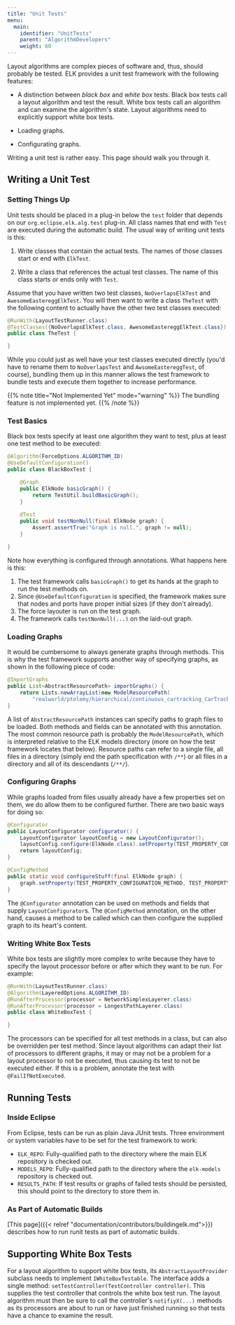 ```yaml
---
title: "Unit Tests"
menu:
  main:
    identifier: "UnitTests"
    parent: "AlgorithmDevelopers"
    weight: 60
---
```


Layout algorithms are complex pieces of software and, thus, should probably be tested. ELK provides a unit test framework with the following features:

* A distinction between _black box_ and _white box_ tests. Black box tests call a layout algorithm and test the result. White box tests call an algorithm and can examine the algorithm's state. Layout algorithms need to explicitly support white box tests.

* Loading graphs.

* Configurating graphs.

Writing a unit test is rather easy. This page should walk you through it.


## Writing a Unit Test

### Setting Things Up

Unit tests should be placed in a plug-in below the `test` folder that depends on our `org.eclipse.elk.alg.test` plug-in. All class names that end with `Test` are executed during the automatic build. The usual way of writing unit tests is this:

1. Write classes that contain the actual tests. The names of those classes start or end with `ElkTest`.

1. Write a class that references the actual test classes. The name of this class starts or ends only with `Test`.

Assume that you have written two test classes, `NoOverlapsElkTest` and `AwesomeEastereggElkTest`. You will then want to write a class `TheTest` with the following content to actually have the other two test classes executed:

```java
@RunWith(LayoutTestRunner.class)
@TestClasses({NoOverlapsElkTest.class, AwesomeEastereggElkTest.class})
public class TheTest {

}
```

While you could just as well have your test classes executed directly (you'd have to rename them to `NoOverlapsTest` and `AwsomeEastereggTest`, of course), bundling them up in this manner allows the test framework to bundle tests and execute them together to increase performance.

{{% note title="Not Implemented Yet" mode="warning" %}}
The bundling feature is not implemented yet.
{{% /note %}}

### Test Basics

Black box tests specify at least one algorithm they want to test, plus at least one test method to be executed:

```java
@Algorithm(ForceOptions.ALGORITHM_ID)
@UseDefaultConfiguration()
public class BlackBoxTest {

    @Graph
    public ElkNode basicGraph() {
        return TestUtil.buildBasicGraph();
    }
    
    @Test
    public void testNonNull(final ElkNode graph) {
        Assert.assertTrue("Graph is null.", graph != null);
    }

}
```

Note how everything is configured through annotations. What happens here is this:

1. The test framework calls `basicGraph()` to get its hands at the graph to run the test methods on.
1. Since `@UseDefaultConfiguration` is specified, the framework makes sure that nodes and ports have proper initial sizes (if they don't already).
1. The force layouter is run on the test graph.
1. The framework calls `testNonNull(...)` on the laid-out graph.

### Loading Graphs

It would be cumbersome to always generate graphs through methods. This is why the test framework supports another way of specifying graphs, as shown in the following piece of code:

```java
@ImportGraphs
public List<AbstractResourcePath> importGraphs() {
    return Lists.newArrayList(new ModelResourcePath(
        "realworld/ptolemy/hierarchical/continuous_cartracking_CarTracking.elkt"));
}
```

A list of `AbstractResourcePath` instances can specify paths to graph files to be loaded. Both methods and fields can be annotated with this annotation. The most common resource path is probably the `ModelResourcePath`, which is interpreted relative to the ELK models directory (more on how the test framework locates that below). Resource paths can refer to a single file, all files in a directory (simply end the path specification with `/**`) or all files in a directory and all of its descendants (`/**/`).

### Configuring Graphs

While graphs loaded from files usually already have a few properties set on them, we do allow them to be configured further. There are two basic ways for doing so:

```java
@Configurator
public LayoutConfigurator configurator() {
    LayoutConfigurator layoutConfig = new LayoutConfigurator();
    layoutConfig.configure(ElkNode.class).setProperty(TEST_PROPERTY_CONFIGURATOR_METHOD, TEST_PROPERTY_VALUE);
    return layoutConfig;
}

@ConfigMethod
public static void configureStuff(final ElkNode graph) {
    graph.setProperty(TEST_PROPERTY_CONFIGURATION_METHOD, TEST_PROPERTY_VALUE);
}
```

The `@Configurator` annotation can be used on methods and fields that supply `LayoutConfigurator`s. The `@ConfigMethod` annotation, on the other hand, causes a method to be called which can then configure the supplied graph to its heart's content.

### Writing White Box Tests

White box tests are slightly more complex to write because they have to specify the layout processor before or after which they want to be run. For example:

```java
@RunWith(LayoutTestRunner.class)
@Algorithm(LayeredOptions.ALGORITHM_ID)
@RunAfterProcessor(processor = NetworkSimplexLayerer.class)
@RunAfterProcessor(processor = LongestPathLayerer.class)
public class WhiteBoxTest {

}
```

The processors can be specified for all test methods in a class, but can also be overridden per test method. Since layout algorithms can adapt their list of processors to different graphs, it may or may not be a problem for a layout processor to not be executed, thus causing its test to not be executed either. If this is a problem, annotate the test with `@FailIfNotExecuted`.


## Running Tests

### Inside Eclipse

From Eclipse, tests can be run as plain Java JUnit tests. Three environment or system variables have to be set for the test framework to work:

* `ELK_REPO`: Fully-qualified path to the directory where the main ELK repository is checked out.
* `MODELS_REPO`: Fully-qualified path to the directory where the `elk-models` repository is checked out.
* `RESULTS_PATH`: If test results or graphs of failed tests should be persisted, this should point to the directory to store them in.

### As Part of Automatic Builds

[This page]({{< relref "documentation/contributors/buildingelk.md">}}) describes how to run runit tests as part of automatic builds.


## Supporting White Box Tests

For a layout algorithm to support white box tests, its `AbstractLayoutProvider` subclass needs to implement `IWhiteBoxTestable`. The interface adds a single method: `setTestController(TestController controller)`. This supplies the test controller that controls the white box test run. The layout algorithm must then be sure to call the controller's `notifiyX(...)` methods as its processors are about to run or have just finished running so that tests have a chance to examine the result.
